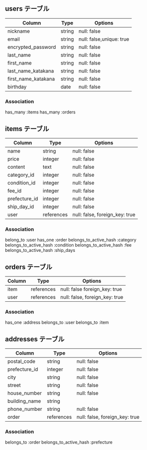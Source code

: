 ## users テーブル

| Column              | Type   | Options                  |
| ------------------  | ------ | ------------------------ |
| nickname            | string | null: false              |
| email               | string | null: false,unique: true |
| encrypted_password  | string | null: false              |
| last_name           | string | null: false              |
| first_name          | string | null: false              |
| last_name_katakana  | string | null: false              |
| first_name_katakana | string | null: false              |
| birthday            | date   | null: false              |


### Association
has_many :items
has_many :orders

## items テーブル

| Column        | Type       | Options                        |
| ------------- |----------- | ------------------------------ |
| name          | string     | null: false                    |
| price         | integer    | null: false                    |
| content       | text       | null: false                    |
| category_id   | integer    | null: false                    |
| condition_id  | integer    | null: false                    |
| fee_id        | integer    | null: false                    |
| prefecture_id | integer    | null: false                    |
| ship_day_id   | integer    | null: false                    |
| user          | references | null: false, foreign_key: true |


### Association
belong_to :user
has_one :order
belongs_to_active_hash :category
belongs_to_active_hash :condition
belongs_to_active_hash :fee
belongs_to_active_hash :ship_days

## orders テーブル

| Column  | Type       | Options                         |
| ------- |----------- | ------------------------------- |
| item    | references | null: false  foreign_key: true  |
| user    | references | null: false, foreign_key: true  |


### Association
has_one :address
belongs_to :user
belongs_to :item

## addresses テーブル

| Column        | Type       | Options                        |
|-------------- | ---------- | ------------------------------ |
| postal_code   | string     | null: false                    |
| prefecture_id | integer    | null: false                    |
| city          | string     | null: false                    |
| street        | string     | null: false                    |
| house_number  | string     | null: false                    |
| building_name | string     |                                |
| phone_number  | string     | null: false                    |
| order         | references | null: false, foreign_key: true |


### Association
belongs_to :order
belongs_to_active_hash :prefecture